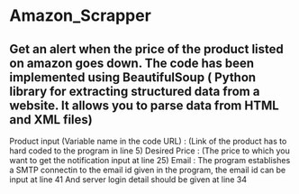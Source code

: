 # Amazon_Scrapper
Get an alert when the price of the product listed on amazon goes down. The code has been implemented using BeautifulSoup 
( Python library for extracting structured data from a website. It allows you to parse data from HTML and XML files)
------------------------------------------------------------------------------------------------------------------------------------
Product input (Variable name in the code URL) : (Link of the product has to hard coded to the program in line 5)
Desired Price : (The price to which you want to get the notification input at line 25)
Email : The program establishes a SMTP connectin to the email id given in the program, the email id can be input at line 41 
And server login detail should be given at line 34

